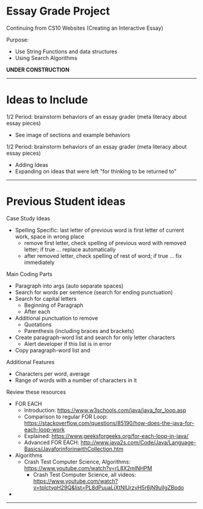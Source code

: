 # Essay Grade Project
Continuing from CS10 Websites (Creating an Interactive Essay)

Purpose:
- Use String Functions and data structures
- Using Search Algorithms

**UNDER CONSTRUCTION**


---

# Ideas to Include

1/2 Period: brainstorm behaviors of an essay grader (meta literacy about essay pieces)
- See image of sections and example behaviors

1/2 Period: brainstorm behaviors of an essay grader (meta literacy about essay pieces)
- Adding Ideas
- Expanding on ideas that were left "for thinking to be returned to"

---

# Previous Student ideas

Case Study Ideas
- Spelling Specific: last letter of previous word is first letter of current work, space in wrong place
  - remove first letter, check spelling of previous word with removed letter; if true ... replace automatically
  - after removed letter, check spelling of rest of word; if true ... fix immediately

Main Coding Parts
- Paragraph into args (auto separate spaces)
- Search for words per sentence (search for ending punctuation)
- Search for capital letters
  - Beginning of Paragraph
  - After each
- Additional punctuation to remove
  - Quotations
  - Parenthesis (including braces and brackets)
- Create paragraph-word list and search for only letter characters
  - Alert developer if this list is in error
- Copy paragraph-word list and

Additional Features
- Characters per word, average
- Range of words with a number of characters in it

Review these resources
- FOR EACH
  - Introduction: https://www.w3schools.com/java/java_for_loop.asp
  - Comparison to regular FOR Loop: https://stackoverflow.com/questions/85190/how-does-the-java-for-each-loop-work
  - Explained: https://www.geeksforgeeks.org/for-each-loop-in-java/
  - Advanced FOR EACH: http://www.java2s.com/Code/Java/Language-Basics/JavaforinforinwithCollection.htm
- Algorithms
  - Crash Test Computer Science, Algorithms: https://www.youtube.com/watch?v=rL8X2mlNHPM
    - Crash Test Computer Science, all videos: https://www.youtube.com/watch?v=tpIctyqH29Q&list=PL8dPuuaLjXtNlUrzyH5r6jN9ulIgZBpdo
-

---
